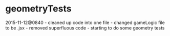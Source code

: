 # geometryTests

2015-11-12@0840 - cleaned up code into one file
                - changed gameLogic file to be .jsx
                - removed superfluous code
                - starting to do some geometry tests